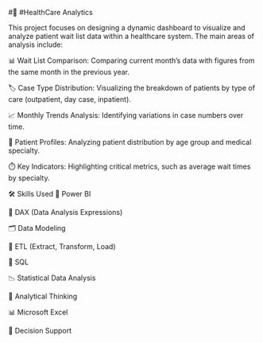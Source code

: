 #🏥 #HealthCare Analytics

This project focuses on designing a dynamic dashboard to visualize and analyze patient wait list data within a healthcare system. The main areas of analysis include:

📊 Wait List Comparison: Comparing current month’s data with figures from the same month in the previous year.

🏷️ Case Type Distribution: Visualizing the breakdown of patients by type of care (outpatient, day case, inpatient).

📈 Monthly Trends Analysis: Identifying variations in case numbers over time.

👥 Patient Profiles: Analyzing patient distribution by age group and medical specialty.

⏱️ Key Indicators: Highlighting critical metrics, such as average wait times by specialty.

🛠️ Skills Used
📌 Power BI

🧮 DAX (Data Analysis Expressions)

🗂️ Data Modeling

🔁 ETL (Extract, Transform, Load)

🧾 SQL

📉 Statistical Data Analysis

🧠 Analytical Thinking

📊 Microsoft Excel

🎯 Decision Support
